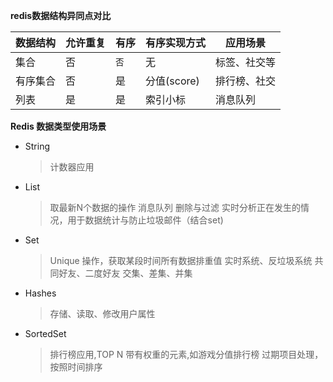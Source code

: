 **redis数据结构异同点对比**

|数据结构|允许重复|有序|有序实现方式|应用场景|
|:----    |:---|:----- |-----   |----- |
|集合|否|`否`|无|标签、社交等|
|有序集合|否|是|分值(score)|排行榜、社交|
|列表|是|是|索引小标|消息队列|


**Redis 数据类型使用场景**

 - String
    > 计数器应用
 - List
    >    取最新N个数据的操作
         消息队列
         删除与过滤
         实时分析正在发生的情况，用于数据统计与防止垃圾邮件（结合set)
 - Set
    >  Unique 操作，获取某段时间所有数据排重值
      实时系统、反垃圾系统
      共同好友、二度好友
      交集、差集、并集
 - Hashes
   > 存储、读取、修改用户属性
 - SortedSet
    >  排行榜应用,TOP N 
     带有权重的元素,如游戏分值排行榜
     过期项目处理，按照时间排序